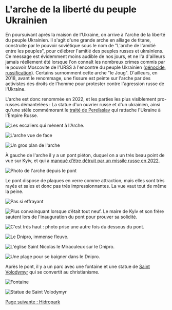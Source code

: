 # L'arche de la liberté du peuple Ukrainien

En poursuivant après la maison de l'Ukraine, on arrive à l'arche de la liberté
du peuple Ukrainien. Il s'agit d'une grande arche en alliage de titane,
construite par le pouvoir soviétique sous le nom de "L'arche de l'amitié entre
les peuples", pour célébrer l'amitié des peuples russes et ukrainiens. Ce
message est évidemment moins audible de nos jours, et ne l'a d'ailleurs jamais
réellement été lorsque l'on connaît les nombreux crimes commis par le pouvoir
Moscovite de l'URSS à l'encontre du peuple Ukrainien
([génocide](https://fr.wikipedia.org/wiki/Holodomor),
[russification](https://fr.wikipedia.org/wiki/Russification_de_l%27Ukraine)).
Certains surnomment cette arche "le Joug". D'ailleurs, en 2018, avant le
renommage, une fissure est peinte sur l'arche par des activistes des droits de
l'homme pour protester contre l'agression russe de l'Ukraine.

L'arche est donc renommée en 2022, et les parties les plus visiblement pro-russes
démantelées : La statue d'un ouvrier russe et d'un ukrainien, ainsi qu'une stèle
commémorant le [traité de Pereïaslav](https://fr.wikipedia.org/wiki/Trait%C3%A9_de_Pere%C3%AFaslav_(1654))
qui rattache l'Ukraine à l'Empire Russe.

![Les escaliers qui mènent à l'Arche.](images/kyiv/p1/arche/escaliers.jpg)

![L'arche vue de face](images/kyiv/p1/arche/arche.jpg)

![Un gros plan de l'arche](images/kyiv/p1/arche/arche_gros_plan.jpg)

À gauche de l'arche il y a un pont piéton, duquel on a un très beau point de vue
sur Kyiv, et qui a [manqué d’être détruit par un missile russe en 2022](https://www.youtube.com/watch?v=AyUqrFEsU3k).

![Photo de l'arche depuis le pont](images/kyiv/p1/arche/arche_pont_de_verre.jpg)

Le pont dispose de plaques en verre comme attraction, mais elles sont très rayés
et sales et donc pas très impressionnantes. La vue vaut tout de même la peine.

![Pas si effrayant](images/kyiv/p1/arche/pieds.jpg)

![Plus convainquant lorsque c’était tout neuf. Le maire de Kyiv et son frère sautent lors de l'inauguration du pont pour prouver sa solidité.](images/kyiv/p1/arche/klitchko_jump.jpg)

![C'est très haut : photo prise une autre fois du dessous du pont.](images/kyiv/p1/arche/nuit_dessous.jpg)

![Le Dnipro, immense fleuve.](images/kyiv/p1/arche/dnipro.jpg)

![L'église Saint Nicolas le Miraculeux sur le Dnipro.](images/kyiv/p1/arche/dnipro_chapelle.jpg)

![Une plage pour se baigner dans le Dnipro.](images/kyiv/p1/arche/dnipro_plage.jpg)

Après le pont, il y a un parc avec une fontaine et une statue de
[Saint Volodymyr](https://fr.wikipedia.org/wiki/Vladimir_Ier) qui se convertit
au christianisme.

![Fontaine](images/kyiv/p1/arche/fontaine.jpg)

![Statue de Saint Volodymyr](images/kyiv/p1/arche/statue_volodymir_le_grand.jpg)

[Page suivante : Hidropark](kyiv_2_hidropark.md)
